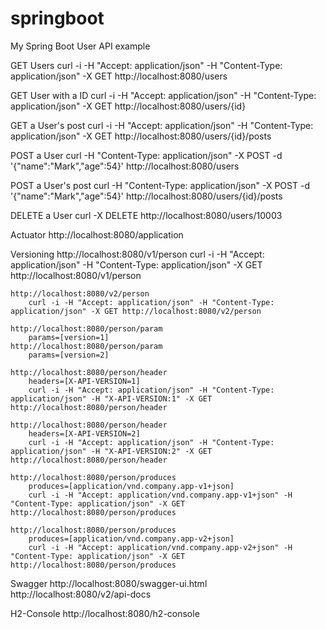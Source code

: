 # springboot
My Spring Boot User API example

GET Users
	curl -i -H "Accept: application/json" -H "Content-Type: application/json" -X GET http://localhost:8080/users

GET User with a ID
	curl -i -H "Accept: application/json" -H "Content-Type: application/json" -X GET http://localhost:8080/users/{id}
	
GET a User's post
	curl -i -H "Accept: application/json" -H "Content-Type: application/json" -X GET http://localhost:8080/users/{id}/posts
	
POST a User
	curl -H "Content-Type: application/json" -X POST -d '{"name":"Mark","age":54}' http://localhost:8080/users
	
POST a User's post
	curl -H "Content-Type: application/json" -X POST -d '{"name":"Mark","age":54}' http://localhost:8080/users/{id}/posts

DELETE a User
	curl -X DELETE http://localhost:8080/users/10003

Actuator
    http://localhost:8080/application

Versioning
	http://localhost:8080/v1/person
		curl -i -H "Accept: application/json" -H "Content-Type: application/json" -X GET http://localhost:8080/v1/person
    
	http://localhost:8080/v2/person
		curl -i -H "Accept: application/json" -H "Content-Type: application/json" -X GET http://localhost:8080/v2/person
    
	http://localhost:8080/person/param
		params=[version=1]
	http://localhost:8080/person/param
		params=[version=2]
		
	http://localhost:8080/person/header
		headers=[X-API-VERSION=1]
		curl -i -H "Accept: application/json" -H "Content-Type: application/json" -H "X-API-VERSION:1" -X GET http://localhost:8080/person/header
        
	http://localhost:8080/person/header
		headers=[X-API-VERSION=2]
		curl -i -H "Accept: application/json" -H "Content-Type: application/json" -H "X-API-VERSION:2" -X GET http://localhost:8080/person/header
        
	http://localhost:8080/person/produces
		produces=[application/vnd.company.app-v1+json]
		curl -i -H "Accept: application/vnd.company.app-v1+json" -H "Content-Type: application/json" -X GET http://localhost:8080/person/produces
        
	http://localhost:8080/person/produces
        produces=[application/vnd.company.app-v2+json]
        curl -i -H "Accept: application/vnd.company.app-v2+json" -H "Content-Type: application/json" -X GET http://localhost:8080/person/produces

Swagger
    http://localhost:8080/swagger-ui.html
    http://localhost:8080/v2/api-docs

H2-Console
    http://localhost:8080/h2-console